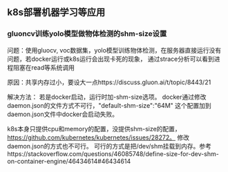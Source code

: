 ## k8s部署机器学习等应用

### gluoncv训练yolo模型做物体检测的shm-size设置
问题：使用gluocv, voc数据集，yolo模型训练物体检测，在服务器直接运行没有问题，若docker运行或k8s运行会出现卡死的现象，
通过strace分析可以看到进程阻塞在read等系统调用

原因：共享内存过小，要设大一点https://discuss.gluon.ai/t/topic/8443/21

解决方法： 
若是docker启动，运行时加-shm-size选项。 docker通过修改daemon.json的文件方式不可行，"default-shm-size":"64M"
这个配置加到daemon.json文件中docker会启动失败。

k8s本身只提供cpu和memory的配置，没提供shm-size的配置，https://github.com/kubernetes/kubernetes/issues/28272。
修改daemon.json的方式也不可行。 可行的方式是把/dev/shm挂载到内存。参考https://stackoverflow.com/questions/46085748/define-size-for-dev-shm-on-container-engine/46434614#46434614




